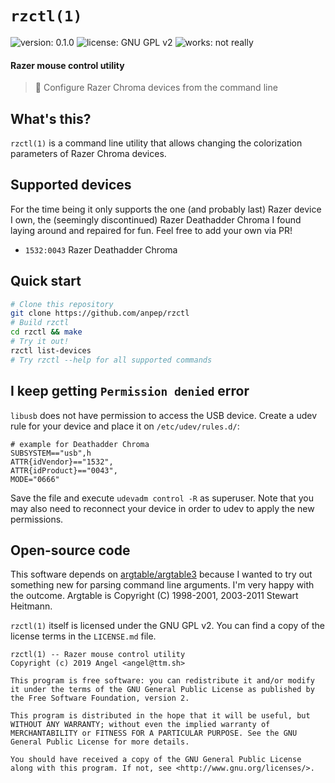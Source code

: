 # `rzctl(1)`
![version: 0.1.0](https://img.shields.io/badge/version-1.0-blue.svg)
![license: GNU GPL v2](https://img.shields.io/badge/license-GNU_GPL_v2-brightgreen.svg)
![works: not really](https://img.shields.io/badge/works-not_really-brightgreen.svg)
#### Razer mouse control utility
> 🌈️ Configure Razer Chroma devices from the command line

## What's this?
`rzctl(1)` is a command line utility that allows changing the colorization parameters of Razer Chroma devices.

## Supported devices
For the time being it only supports the one (and probably last) Razer device I own, the (seemingly discontinued) Razer Deathadder Chroma I found laying around and repaired for fun.
Feel free to add your own via PR!

- `1532:0043` Razer Deathadder Chroma

## Quick start
```sh
# Clone this repository
git clone https://github.com/anpep/rzctl
# Build rzctl
cd rzctl && make
# Try it out!
rzctl list-devices
# Try rzctl --help for all supported commands
```

## I keep getting `Permission denied` error
`libusb` does not have permission to access the USB device. Create a udev rule for your device and place it on `/etc/udev/rules.d/`:
```
# example for Deathadder Chroma
SUBSYSTEM=="usb",h
ATTR{idVendor}=="1532",
ATTR{idProduct}=="0043",
MODE="0666"
```

Save the file and execute `udevadm control -R` as superuser. Note that you may also need to reconnect your device in order to udev to apply the new permissions.

## Open-source code
This software depends on [argtable/argtable3](https://github.com/argtable/argtable3/) because I wanted to try out something new for parsing command line arguments. I'm very happy with the outcome.
Argtable is Copyright (C) 1998-2001, 2003-2011 Stewart Heitmann. 

`rzctl(1)` itself is licensed under the GNU GPL v2. You can find a copy of the license terms in the `LICENSE.md` file.

```
rzctl(1) -- Razer mouse control utility
Copyright (c) 2019 Angel <angel@ttm.sh>

This program is free software: you can redistribute it and/or modify
it under the terms of the GNU General Public License as published by
the Free Software Foundation, version 2.

This program is distributed in the hope that it will be useful, but
WITHOUT ANY WARRANTY; without even the implied warranty of
MERCHANTABILITY or FITNESS FOR A PARTICULAR PURPOSE. See the GNU
General Public License for more details.

You should have received a copy of the GNU General Public License
along with this program. If not, see <http://www.gnu.org/licenses/>.
```
